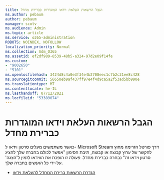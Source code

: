 ```yaml
---
title: הגבל הרשאות העלאת וידאו המוגדרות כברירת מחדל
ms.author: pebaum
author: pebaum
manager: scotv
ms.audience: Admin
ms.topic: article
ms.service: o365-administration
ROBOTS: NOINDEX, NOFOLLOW
localization_priority: Normal
ms.collection: Adm_O365
ms.assetid: ef2df989-8539-48b5-a324-97d2e09f14fe
ms.custom:
- "9002650"
- "5101"
ms.openlocfilehash: 3424d8c4a0e3f34e4b2708eec1c7b2c31ee8c428
ms.sourcegitcommit: 56650eb9af437ff97e4f4d9ca5a2f53ad5bb990e
ms.translationtype: MT
ms.contentlocale: he-IL
ms.lasthandoff: 07/12/2021
ms.locfileid: "53389074"
---
```

# <a name="restrict-default-video-upload-permissions"></a>הגבל הרשאות העלאת וידאו המוגדרות כברירת מחדל

כאשר משתמשים מעלים סרטון וידאו ל- Microsoft Stream דרך פורטל הזרימה מחוץ להקשר של ערוץ קבוצה או קבוצה, תיבת הסימון "אפשר לכולם בחברה שלך להציג סרטון וידאו זה" נבחרה כברירת מחדל. פעולה זו הופכת את הווידאו לזמין ל'הצגה' על-ידי כל האנשים בחברה שלך.

- [הגדרת הרשאות ברירת המחדל להעלאת וידאו](/stream/default-video-permissions)
